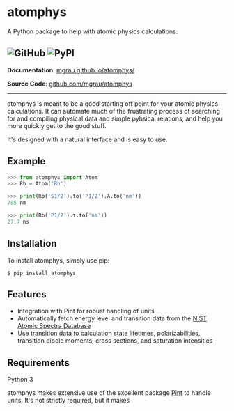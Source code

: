 # atomphys

A Python package to help with atomic physics calculations.

![GitHub](https://img.shields.io/github/license/mgrau/atomphys)
![PyPI](https://img.shields.io/pypi/v/atomphys)
---

**Documentation**: [mgrau.github.io/atomphys/](https://mgrau.github.io/atomphys/)

**Source Code**: [github.com/mgrau/atomphys](https://github.com/mgrau/atomphys)

---

atomphys is meant to be a good starting off point for your atomic physics calculations. It can automate much of the frustrating process of searching for and compiling physical data and simple pyhsical relations, and help you more quickly get to the good stuff.

It's designed with a natural interface and is easy to use.

## Example

```python
>>> from atomphys import Atom
>>> Rb = Atom('Rb')

>>> print(Rb('S1/2').to('P1/2').λ.to('nm'))
785 nm

>>> print(Rb('P1/2').τ.to('ns'))
27.7 ns
```

## Installation

To install atomphys, simply use pip:

```console
$ pip install atomphys
```

## Features

- Integration with Pint for robust handling of units
- Automatically fetch energy level and transition data from the [NIST Atomic Spectra Database](https://www.nist.gov/pml/atomic-spectra-database)
- Use transition data to calculation state lifetimes, polarizabilities, transition dipole moments, cross sections, and saturation intensities
## Requirements

Python 3

atomphys makes extensive use of the excellent package [Pint](https://pint.readthedocs.io/en/stable/) to handle units. It's not strictly required, but it makes 




